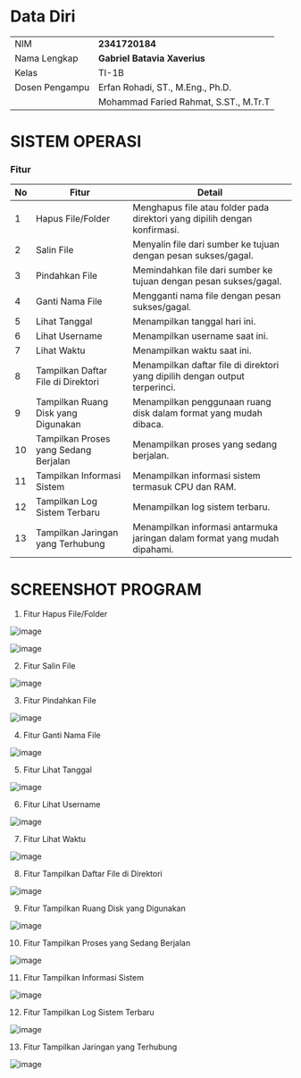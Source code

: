 # Data Diri

|                |                                       |
| -------------- | ------------------------------------- |
| NIM            | **2341720184**                        |
| Nama Lengkap   | **Gabriel Batavia Xaverius**          |
| Kelas          | TI-1B                                 |
| Dosen Pengampu | Erfan Rohadi, ST., M.Eng., Ph.D.      |
|                | Mohammad Faried Rahmat, S.ST., M.Tr.T |

# SISTEM OPERASI

### Fitur

| **No** | **Fitur**                             | **Detail**                                                                  |
| ------ | ------------------------------------- | --------------------------------------------------------------------------- |
| 1      | Hapus File/Folder                     | Menghapus file atau folder pada direktori yang dipilih dengan konfirmasi.   |
| 2      | Salin File                            | Menyalin file dari sumber ke tujuan dengan pesan sukses/gagal.              |
| 3      | Pindahkan File                        | Memindahkan file dari sumber ke tujuan dengan pesan sukses/gagal.           |
| 4      | Ganti Nama File                       | Mengganti nama file dengan pesan sukses/gagal.                              |
| 5      | Lihat Tanggal                         | Menampilkan tanggal hari ini.                                               |
| 6      | Lihat Username                        | Menampilkan username saat ini.                                              |
| 7      | Lihat Waktu                           | Menampilkan waktu saat ini.                                                 |
| 8      | Tampilkan Daftar File di Direktori    | Menampilkan daftar file di direktori yang dipilih dengan output terperinci. |
| 9      | Tampilkan Ruang Disk yang Digunakan   | Menampilkan penggunaan ruang disk dalam format yang mudah dibaca.           |
| 10     | Tampilkan Proses yang Sedang Berjalan | Menampilkan proses yang sedang berjalan.                                    |
| 11     | Tampilkan Informasi Sistem            | Menampilkan informasi sistem termasuk CPU dan RAM.                          |
| 12     | Tampilkan Log Sistem Terbaru          | Menampilkan log sistem terbaru.                                             |
| 13     | Tampilkan Jaringan yang Terhubung     | Menampilkan informasi antarmuka jaringan dalam format yang mudah dipahami.  |

# SCREENSHOT PROGRAM

1. Fitur Hapus File/Folder

![image](https://github.com/GabrielBatavia/UAS-SISTEMOPERASI/assets/143175487/e9360884-c6e9-4684-9d3b-3ca4e2248c5a)

![image](https://github.com/GabrielBatavia/UAS-SISTEMOPERASI/assets/143175487/bfba83e2-b472-4fc8-b26a-8785c82eec6f)


2. Fitur Salin File

![image](https://github.com/GabrielBatavia/UAS-SISTEMOPERASI/assets/143175487/d23a80a8-95cf-4bec-ae43-8ecee5b9670f)


3. Fitur Pindahkan File

![image](https://github.com/GabrielBatavia/UAS-SISTEMOPERASI/assets/143175487/683c7b77-fbba-481f-ac24-046525198417)


4. Fitur Ganti Nama File 

![image](https://github.com/GabrielBatavia/UAS-SISTEMOPERASI/assets/143175487/717016d5-f933-4869-a8a4-2c7c7ab7f223)


5. Fitur Lihat Tanggal

![image](https://github.com/GabrielBatavia/UAS-SISTEMOPERASI/assets/143175487/d202d21e-e529-4eff-a70d-6186975055ec)


6. Fitur Lihat Username

![image](https://github.com/GabrielBatavia/UAS-SISTEMOPERASI/assets/143175487/cf5b7fb8-feed-4e15-a9aa-a381f2feaec5)


7. Fitur Lihat Waktu

![image](https://github.com/GabrielBatavia/UAS-SISTEMOPERASI/assets/143175487/acbe3833-599f-4d94-a329-d780d7ad3c88)


8. Fitur Tampilkan Daftar File di Direktori

![image](https://github.com/GabrielBatavia/UAS-SISTEMOPERASI/assets/143175487/4075170e-fe53-4546-bc4c-c8f21d3ceab6)


9. Fitur Tampilkan Ruang Disk yang Digunakan

![image](https://github.com/GabrielBatavia/UAS-SISTEMOPERASI/assets/143175487/89d74799-5c64-47c5-9276-db7f2f2987f2)


10. Fitur Tampilkan Proses yang Sedang Berjalan

![image](https://github.com/GabrielBatavia/UAS-SISTEMOPERASI/assets/143175487/55a2b6ec-f61b-4cc3-910d-25f812d58e61)


11. Fitur Tampilkan Informasi Sistem

![image](https://github.com/GabrielBatavia/UAS-SISTEMOPERASI/assets/143175487/47036f83-a1fc-482a-bb29-31a28f0386b0)


12. Fitur Tampilkan Log Sistem Terbaru

![image](https://github.com/GabrielBatavia/UAS-SISTEMOPERASI/assets/143175487/6cd95c73-9f7f-4d98-b0fe-5f42f1fdb208)


13. Fitur Tampilkan Jaringan yang Terhubung

![image](https://github.com/GabrielBatavia/UAS-SISTEMOPERASI/assets/143175487/4e3c65fb-290f-4a77-9940-cac00be513d6)
